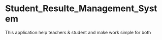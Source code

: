 # Student_Resulte_Management_System
This application help teachers &amp; student and make work simple for both
